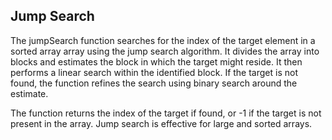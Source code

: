 ## Jump Search

The jumpSearch function searches for the index of the target element in a sorted array array using the jump search algorithm. It divides the array into blocks and estimates the block in which the target might reside. It then performs a linear search within the identified block. If the target is not found, the function refines the search using binary search around the estimate.

The function returns the index of the target if found, or -1 if the target is not present in the array. Jump search is effective for large and sorted arrays.
